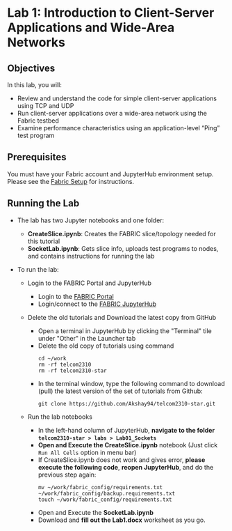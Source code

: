 # Lab 1: Introduction to Client-Server Applications and Wide-Area Networks

## Objectives

In this lab, you will:

- Review and understand the code for simple client-server applications using TCP and UDP
- Run client-server applications over a wide-area network using the Fabric testbed
- Examine performance characteristics using an application-level “Ping” test program
<!--- Bonus: modify TCP “Ping” program to compare non-persistent vs persistent connections--->

## Prerequisites

You must have your Fabric account and JupyterHub environment setup. Please see the [Fabric Setup](https://github.com/Akshay94/telcom2310-star/blob/main/Fabric_Setup.md) for instructions.

## Running the Lab

- The lab has two Jupyter notebooks and one folder:
    - **CreateSlice.ipynb**: Creates the FABRIC slice/topology needed for this tutorial
    - **SocketLab.ipynb**: Gets slice info, uploads test programs to nodes, and contains instructions for running the lab

- To run the lab:
   - Login to the FABRIC Portal and JupyterHub
    	- Login to the [FABRIC Portal](https://portal.fabric-testbed.net/)
    	- Login/connect to the [FABRIC JupyterHub](https://learn.fabric-testbed.net/knowledge-base/creating-your-first-experiment-in-jupyter-hub/)
   - Delete the old tutorials and Download the latest copy from GitHub
    	- Open a terminal in JupyterHub by clicking the "Terminal" tile under "Other" in the Launcher tab
        - Delete the old copy of tutorials using command
            ```
            cd ~/work
            rm -rf telcom2310
            rm -rf telcom2310-star
            ```
    	- In the terminal window, type the following command to download (pull) the latest version of the set of tutorials from Github:
            ```
            git clone https://github.com/Akshay94/telcom2310-star.git
            ```

   - Run the lab notebooks
    	- In the left-hand column of JupyterHub, **navigate to the folder `telcom2310-star > labs > Lab01_Sockets`**
    	- **Open and Execute the CreateSlice.ipynb** notebook (Just click `Run All Cells` option in menu bar)
        - If CreateSlice.ipynb does not work and gives error, **please execute the following code**, **reopen JupyterHub**, and do the previous step again:
          ```
          mv ~/work/fabric_config/requirements.txt ~/work/fabric_config/backup.requirements.txt
          touch ~/work/fabric_config/requirements.txt
          ```
        - Open and Execute the **SocketLab.ipynb**
        - Download and **fill out the Lab1.docx** worksheet as you go.
